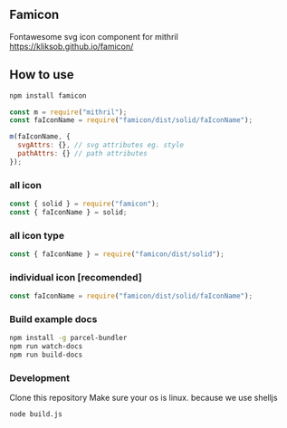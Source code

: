 ## Famicon
Fontawesome svg icon component for mithril
https://kliksob.github.io/famicon/

## How to use

```bash
npm install famicon
```

```js
const m = require("mithril");
const faIconName = require("famicon/dist/solid/faIconName");

m(faIconName, {
  svgAttrs: {}, // svg attributes eg. style
  pathAttrs: {} // path attributes
});
```

### all icon

```js
const { solid } = require("famicon");
const { faIconName } = solid;
```

### all icon type
```js
const { faIconName } = require("famicon/dist/solid");
```

### individual icon [recomended]

```js
const faIconName = require("famicon/dist/solid/faIconName");
```
### Build example docs

```sh
npm install -g parcel-bundler
npm run watch-docs
npm run build-docs
```
### Development
Clone this repository
Make sure your os is linux. because we use shelljs

```sh
node build.js
```
